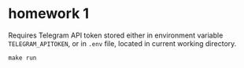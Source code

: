 # homework 1
Requires Telegram API token stored either in environment variable `TELEGRAM_APITOKEN`, or in `.env` file, located in current working directory.
```
make run
```
